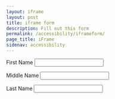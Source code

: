 ```yaml
---
layout: iframe
layout: post
title: iframe form
description: Fill out this form
permalink: /accessibility/iframeform/
page_title: iFrame
sidenav: accessibility
---
```


<label for='fname'>First Name&nbsp;</label><input type='text' id='fname'>

<label for='mname'>Middle Name&nbsp;</label><input type='text' id='mname'>

<label for='lname'>Last Name&nbsp;</label><input type='text' id='lname'>